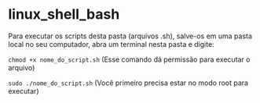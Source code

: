 # linux_shell_bash

Para executar os scripts desta pasta (arquivos .sh), salve-os em uma pasta local no seu computador, abra um terminal nesta pasta e digite:

`chmod +x nome_do_script.sh` (Esse comando dá permissão para executar o arquivo)

`sudo ./nome_do_script.sh` (Você primeiro precisa estar no modo root para executar)
